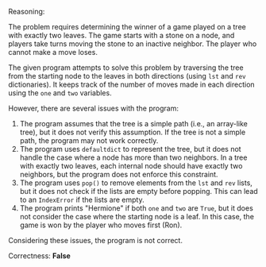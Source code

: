 Reasoning:

The problem requires determining the winner of a game played on a tree with exactly two leaves. The game starts with a stone on a node, and players take turns moving the stone to an inactive neighbor. The player who cannot make a move loses.

The given program attempts to solve this problem by traversing the tree from the starting node to the leaves in both directions (using `lst` and `rev` dictionaries). It keeps track of the number of moves made in each direction using the `one` and `two` variables.

However, there are several issues with the program:

1.  The program assumes that the tree is a simple path (i.e., an array-like tree), but it does not verify this assumption. If the tree is not a simple path, the program may not work correctly.
2.  The program uses `defaultdict` to represent the tree, but it does not handle the case where a node has more than two neighbors. In a tree with exactly two leaves, each internal node should have exactly two neighbors, but the program does not enforce this constraint.
3.  The program uses `pop()` to remove elements from the `lst` and `rev` lists, but it does not check if the lists are empty before popping. This can lead to an `IndexError` if the lists are empty.
4.  The program prints "Hermione" if both `one` and `two` are `True`, but it does not consider the case where the starting node is a leaf. In this case, the game is won by the player who moves first (Ron).

Considering these issues, the program is not correct.

Correctness: **False**